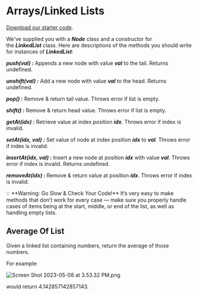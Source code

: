 # Arrays/Linked Lists

[Download our starter code](https://curric.springboard.com/software-engineering-career-track/default/exercises/dsa-arrays-linked-lists.zip).

We’ve supplied you with a ***Node*** class and a constructor for the ***LinkedList*** class. Here are descriptions of the methods you should write for instances of ***LinkedList***:

***push(val) :*** Appends a new node with value ***val*** to the tail. Returns undefined.

***unshift(val) :*** Add a new node with value ***val*** to the head. Returns undefined.

***pop() :*** Remove & return tail value. Throws error if list is empty.

***shift() :*** Remove & return head value. Throws error if list is empty.

***getAt(idx) :*** Retrieve value at index position ***idx***. Throws error if index is invalid.

***setAt(idx, val) :*** Set value of node at index position ***idx*** to ***val***. Throws error if index is invalid.

***insertAt(idx, val) :*** Insert a new node at position ***idx*** with value ***val***. Throws error if index is invalid. Returns undefined.

***removeAt(idx) :*** Remove & return value at position ***idx***. Throws error if index is invalid.

<aside>
💡 **Warning: Go Slow & Check Your Code!** It’s very easy to make methods that don’t work for every case — make sure you properly handle cases of items being at the start, middle, or end of the list, as well as handling empty lists.

</aside>

## **Average Of List**

Given a linked list containing numbers, return the average of those numbers.

For example:

![Screen Shot 2023-05-08 at 3.53.32 PM.png](https://s3-us-west-2.amazonaws.com/secure.notion-static.com/445a55ea-763c-4854-a7b7-b629884c9ae6/Screen_Shot_2023-05-08_at_3.53.32_PM.png)

would return 4.142857142857143.
